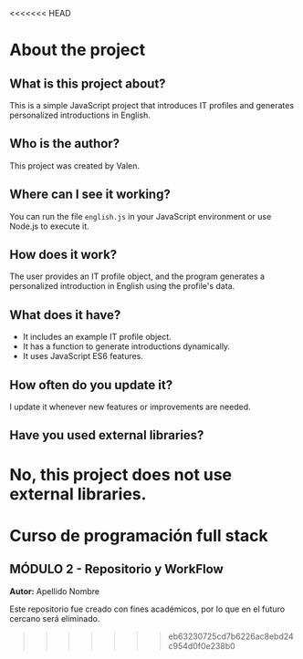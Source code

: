 <<<<<<< HEAD
# About the project

## What is this project about?
This is a simple JavaScript project that introduces IT profiles and generates personalized introductions in English.

## Who is the author?
This project was created by Valen.

## Where can I see it working?
You can run the file `english.js` in your JavaScript environment or use Node.js to execute it.

## How does it work?
The user provides an IT profile object, and the program generates a personalized introduction in English using the profile's data.

## What does it have?
- It includes an example IT profile object.
- It has a function to generate introductions dynamically.
- It uses JavaScript ES6 features.

## How often do you update it?
I update it whenever new features or improvements are needed.

## Have you used external libraries?
No, this project does not use external libraries.
=======
# Curso de programación full stack  
## MÓDULO 2 - Repositorio y WorkFlow  

**Autor:** Apellido Nombre  

Este repositorio fue creado con fines académicos, por lo que en el futuro cercano será eliminado.
>>>>>>> eb63230725cd7b6226ac8ebd24c954d0f0e238b0

